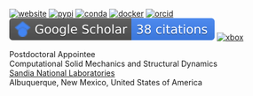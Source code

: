 [![website](https://img.shields.io/Website?down_message=offline&up_message=online&url=https%3A%2F%2Fmrbuche.github.io)](https://mrbuche.github.io/)
[![pypi](https://img.shields.io/badge/PyPI-mrbuche-red?color=4B8BBE&logo=pypi&logoColor=FBE072)](https://pypi.org/user/mrbuche/)
[![conda](https://img.shields.io/badge/Anaconda-mrbuche-red?color=3EB049&logo=anaconda&logoColor=3EB049)](https://anaconda.org/mrbuche)
[![docker](https://img.shields.io/badge/Docker%20Hub-mrbuche-red?color=0db7ed&logo=docker&logoColor=0db7ed)](https://hub.docker.com/u/mrbuche)
[![orcid](https://img.shields.io/badge/ORCID-0000--0003--1892--0502-red?color=a6ce39&logo=orcid&logoColor=a6ce39)](https://orcid.org/0000-0003-1892-0502)
[![scholar](https://raw.githubusercontent.com/mrbuche/mrbuche/badges/badges/googleScholar.svg)](https://scholar.google.com/citations?user=YJ8Ei6AAAAAJ&hl)
[![xbox](https://img.shields.io/badge/Xbox-mrbuche88-%23107C10?logo=xbox)](https://account.xbox.com/en-us/profile?gamertag=mrbuche88)

Postdoctoral Appointee  
Computational Solid Mechanics and Structural Dynamics  
[Sandia National Laboratories](https://www.sandia.gov)  
Albuquerque, New Mexico, United States of America
